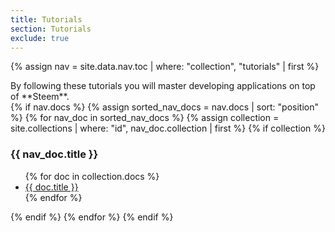 ```yaml
---
title: Tutorials
section: Tutorials
exclude: true
---
```

{% assign nav = site.data.nav.toc | where: "collection", "tutorials" | first %}
<section id="{{ doc.id | slugify }}" class="doc-content {{ doc.id | slugify }}">
	By following these tutorials you will master developing applications on top of **Steem**.
	<section class="left-docs">
		{% if nav.docs %}
			{% assign sorted_nav_docs = nav.docs | sort: "position" %}
			{% for nav_doc in sorted_nav_docs %}
				{% assign collection = site.collections | where: "id", nav_doc.collection | first %}
				{% if collection %}
					<h3>{{ nav_doc.title }}</h3>
					<ul>
						{% for doc in collection.docs %}
						<li>
							<a href="{{ doc.id }}">{{ doc.title }}</a>
						</li>
						{% endfor %}
					</ul>
				{% endif %}
			{% endfor %}
		{% endif %}
	</section>
</section>
